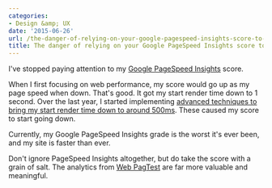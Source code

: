 ```yaml
---
categories:
- Design &amp; UX
date: '2015-06-26'
url: /the-danger-of-relying-on-your-google-pagespeed-insights-score-to-measure-web-performance/
title: The danger of relying on your Google PageSpeed Insights score to measure web performance
---
```


I've stopped paying attention to my [Google PageSpeed Insights](https://developers.google.com/speed/pagespeed/insights/) score.

When I first focusing on web performance, my score would go up as my page speed when down. That's good. It got my start render time down to 1 second. Over the last year, I started implementing [advanced techniques to bring my start render time down to around 500ms](/wicked-fast-websites/). These caused my score to start going down.

Currently, my Google PageSpeed Insights grade is the worst it's ever been, and my site is faster than ever.

Don't ignore PageSpeed Insights altogether, but do take the score with a grain of salt. The analytics from [Web PagTest](http://www.webpagetest.org/) are far more valuable and meaningful.